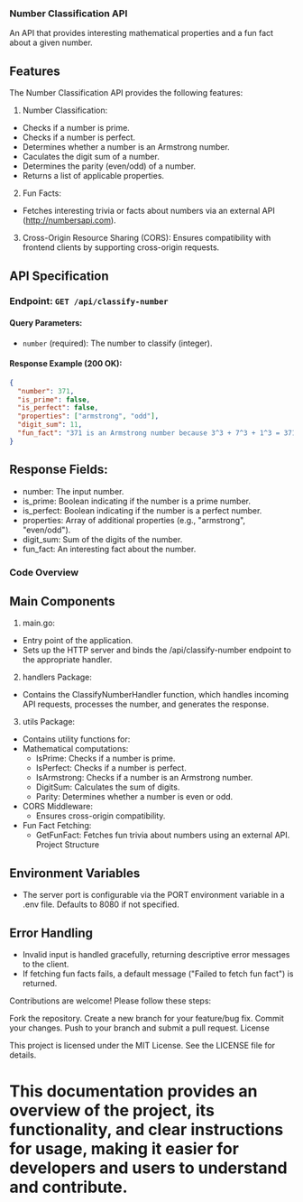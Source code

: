 ### Number Classification API

An API that provides interesting mathematical properties and a fun fact about a given number.

## Features

The Number Classification API provides the following features:

1. Number Classification:

- Checks if a number is prime.
- Checks if a number is perfect.
- Determines whether a number is an Armstrong number.
- Caculates the digit sum of a number.
- Determines the parity (even/odd) of a number.
- Returns a list of applicable properties.

2. Fun Facts:

- Fetches interesting trivia or facts about numbers via an external API (http://numbersapi.com).

3. Cross-Origin Resource Sharing (CORS):
   Ensures compatibility with frontend clients by supporting cross-origin requests.

## API Specification

### Endpoint: `GET /api/classify-number`

#### Query Parameters:

- `number` (required): The number to classify (integer).

#### Response Example (200 OK):

```json
{
  "number": 371,
  "is_prime": false,
  "is_perfect": false,
  "properties": ["armstrong", "odd"],
  "digit_sum": 11,
  "fun_fact": "371 is an Armstrong number because 3^3 + 7^3 + 1^3 = 371"
}
```

## Response Fields:

- number: The input number.
- is_prime: Boolean indicating if the number is a prime number.
- is_perfect: Boolean indicating if the number is a perfect number.
- properties: Array of additional properties (e.g., "armstrong", "even/odd").
- digit_sum: Sum of the digits of the number.
- fun_fact: An interesting fact about the number.

### Code Overview

## Main Components

1. main.go:

- Entry point of the application.
- Sets up the HTTP server and binds the /api/classify-number endpoint to the appropriate handler.

2. handlers Package:

- Contains the ClassifyNumberHandler function, which handles incoming API requests, processes the number, and generates the response.

3. utils Package:

- Contains utility functions for:
- Mathematical computations:
  - IsPrime: Checks if a number is prime.
  - IsPerfect: Checks if a number is perfect.
  - IsArmstrong: Checks if a number is an Armstrong number.
  - DigitSum: Calculates the sum of digits.
  - Parity: Determines whether a number is even or odd.
- CORS Middleware:
  - Ensures cross-origin compatibility.
- Fun Fact Fetching:
  - GetFunFact: Fetches fun trivia about numbers using an external API.
    Project Structure

## Environment Variables

- The server port is configurable via the PORT environment variable in a .env file. Defaults to 8080 if not specified.

## Error Handling

- Invalid input is handled gracefully, returning descriptive error messages to the client.
- If fetching fun facts fails, a default message ("Failed to fetch fun fact") is returned.

Contributions are welcome! Please follow these steps:

Fork the repository.
Create a new branch for your feature/bug fix.
Commit your changes.
Push to your branch and submit a pull request.
License

This project is licensed under the MIT License. See the LICENSE file for details.

# This documentation provides an overview of the project, its functionality, and clear instructions for usage, making it easier for developers and users to understand and contribute.
